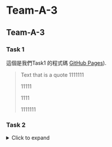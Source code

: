 # Team-A-3
## Team-A-3

### Task 1
這個是我們Task1 的程式碼 [GitHub Pages](https://github.com/40823111/Team-A-3/blob/main/Task%201)).

> Text that is a quote
> 1111111
> <p>11111<p>
> <p>1111<p>
> <p>1111111<p>
### Task 2
<details>
<summary>Click to expand</summary>


## Code Examples

```python
def some_function():
    # Your code here
def some_function():
    # Your code here
def some_function():
    # Your code here
def some_function():
    # Your code here
def some_function():
    # Your code here
def some_function():
    # Your code here
def some_function():
    # Your code here
def some_function():
    # Your code here
def some_function():
    # Your code here

### Task 3

## Code Examples



